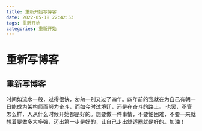 ```yaml
---
title: 重新开始写博客
date: 2022-05-18 22:42:53
tags: 重新开始
categories: 重新开始
---
```

# 重新写博客

## 重新写博客
时间如流水一般，过得很快，匆匆一别又过了四年。四年前的我就在为自己有朝一日能成为架构师而努力奋斗，而如今时过境迁，还是在奋斗的路上。
也罢，不管怎么样，人从什么时候开始都是好的。想要做一件事情，不要怕困难，不要一来就想着要做多大多强，迈出第一步是好的，让自己走出舒适圈就是好的。加油！